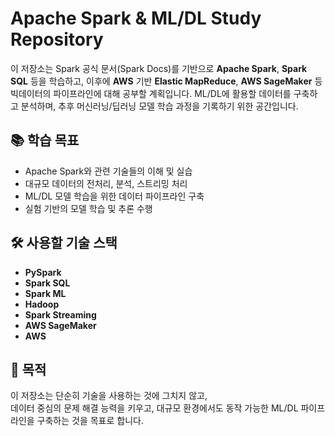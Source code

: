 # Apache Spark & ML/DL Study Repository

이 저장소는 Spark 공식 문서(Spark Docs)를 기반으로 **Apache Spark**, **Spark SQL** 등을 학습하고, 이후에 **AWS** 기반 **Elastic MapReduce**, **AWS SageMaker** 등 빅데이터의 파이프라인에 대해 공부할 계획입니다. 
ML/DL에 활용할 데이터를 구축하고 분석하며, 추후 머신러닝/딥러닝 모델 학습 과정을 기록하기 위한 공간입니다.

## 📚 학습 목표

- Apache Spark와 관련 기술들의 이해 및 실습
- 대규모 데이터의 전처리, 분석, 스트리밍 처리
- ML/DL 모델 학습을 위한 데이터 파이프라인 구축
- 실험 기반의 모델 학습 및 추론 수행

## 🛠️ 사용할 기술 스택

- **PySpark**
- **Spark SQL**
- **Spark ML**
- **Hadoop**
- **Spark Streaming**
- **AWS SageMaker**
- **AWS**

## 🚀 목적

이 저장소는 단순히 기술을 사용하는 것에 그치지 않고,  
데이터 중심의 문제 해결 능력을 키우고, 대규모 환경에서도 동작 가능한 ML/DL 파이프라인을 구축하는 것을 목표로 합니다.
